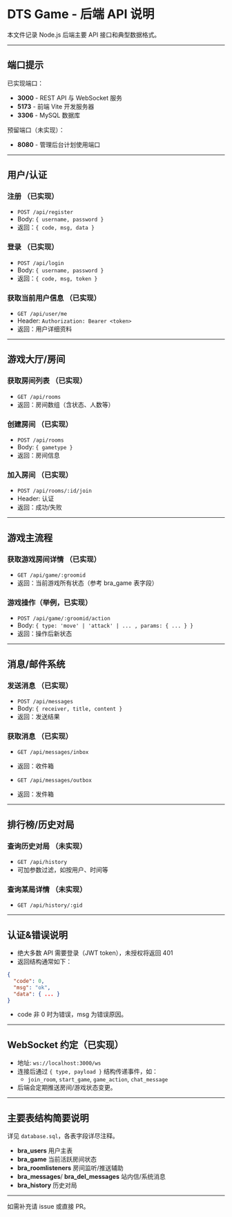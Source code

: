 # DTS Game - 后端 API 说明

本文件记录 Node.js 后端主要 API 接口和典型数据格式。

---

## 端口提示

已实现端口：

- **3000** - REST API 与 WebSocket 服务
- **5173** - 前端 Vite 开发服务器
- **3306** - MySQL 数据库

预留端口（未实现）：

- **8080** - 管理后台计划使用端口

---

## 用户/认证

### 注册 （已实现）

- `POST /api/register`
- Body: `{ username, password }`
- 返回：`{ code, msg, data }`

### 登录 （已实现）

- `POST /api/login`
- Body: `{ username, password }`
- 返回：`{ code, msg, token }`

### 获取当前用户信息 （已实现）

- `GET /api/user/me`
- Header: `Authorization: Bearer <token>`
- 返回：用户详细资料

---

## 游戏大厅/房间

### 获取房间列表 （已实现）

- `GET /api/rooms`
- 返回：房间数组（含状态、人数等）

### 创建房间 （已实现）

- `POST /api/rooms`
- Body: `{ gametype }`
- 返回：房间信息

### 加入房间 （已实现）

- `POST /api/rooms/:id/join`
- Header: 认证
- 返回：成功/失败

---

## 游戏主流程

### 获取游戏房间详情 （已实现）

- `GET /api/game/:groomid`
- 返回：当前游戏所有状态（参考 bra_game 表字段）

### 游戏操作（举例，已实现）

- `POST /api/game/:groomid/action`
- Body: `{ type: 'move' | 'attack' | ... , params: { ... } }`
- 返回：操作后新状态

---

## 消息/邮件系统

### 发送消息 （已实现）

- `POST /api/messages`
- Body: `{ receiver, title, content }`
- 返回：发送结果

### 获取消息 （已实现）

- `GET /api/messages/inbox`
- 返回：收件箱

- `GET /api/messages/outbox`
- 返回：发件箱

---

## 排行榜/历史对局

### 查询历史对局 （未实现）

- `GET /api/history`
- 可加参数过滤，如按用户、时间等

### 查询某局详情 （未实现）

- `GET /api/history/:gid`

---

## 认证&错误说明

- 绝大多数 API 需要登录（JWT token），未授权将返回 401
- 返回结构通常如下：

```json
{
  "code": 0,
  "msg": "ok",
  "data": { ... }
}
```

- code 非 0 时为错误，msg 为错误原因。

---

## WebSocket 约定（已实现）

- 地址: `ws://localhost:3000/ws`
- 连接后通过 `{ type, payload }` 结构传递事件，如：
  - `join_room`, `start_game`, `game_action`, `chat_message`
- 后端会定期推送房间/游戏状态变更。

---

## 主要表结构简要说明

详见 `database.sql`，各表字段详尽注释。

- **bra_users** 用户主表
- **bra_game** 当前活跃房间状态
- **bra_roomlisteners** 房间监听/推送辅助
- **bra_messages**/ **bra_del_messages** 站内信/系统消息
- **bra_history** 历史对局

---

如需补充请 issue 或直接 PR。
